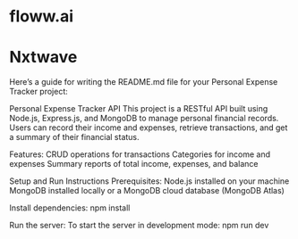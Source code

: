 # floww.ai 
# Nxtwave 


Here’s a guide for writing the README.md file for your Personal Expense Tracker project:

Personal Expense Tracker API
This project is a RESTful API built using Node.js, Express.js, and MongoDB to manage personal financial records. Users can record their income and expenses, retrieve transactions, and get a summary of their financial status.


Features:
CRUD operations for transactions
Categories for income and expenses
Summary reports of total income, expenses, and balance

Setup and Run Instructions
Prerequisites:
Node.js installed on your machine
MongoDB installed locally or a MongoDB cloud database (MongoDB Atlas)

Install dependencies:
npm install

Run the server: To start the server in development mode:
npm run dev

